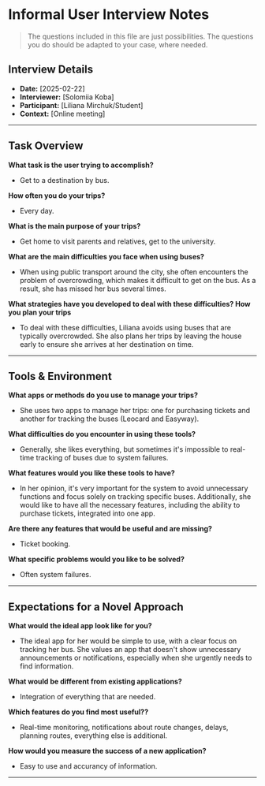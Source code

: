 # Informal User Interview Notes 

> 	The questions included in this file are just possibilities. The questions you do should be adapted to your case, where needed.

## Interview Details 
- **Date:** [2025-02-22] 
- **Interviewer:** [Solomiia Koba] 
- **Participant:** [Liliana Mirchuk/Student] 
- **Context:** [Online meeting] 
- --- 
## Task Overview 

 **What task is the user trying to accomplish?** 
-  Get to a destination by bus.
 
 **How often you do your trips?** 
- Every day.

 **What is the main purpose of your trips?** 
- Get home to visit parents and relatives, get to the university.

**What are the main difficulties you face when using buses?**
- When using public transport around the city, she often encounters the problem of overcrowding, which makes it difficult to get on the bus. As a result, she has missed her bus several times.

**What strategies have you developed to deal with these difficulties? How you plan your trips** 
 - To deal with these difficulties, Liliana avoids using buses that are typically overcrowded. She also plans her trips by leaving the house early to ensure she arrives at her destination on time.

---- 
## Tools & Environment 
**What apps or methods do you use to manage your trips?** 
- She uses two apps to manage her trips: one for purchasing tickets and another for tracking the buses (Leocard and Easyway).

**What difficulties do you encounter in using these tools?** 
 - Generally, she likes everything, but sometimes it's impossible to real-time tracking of buses due to system failures.

**What features would you like these tools to have?** 
- In her opinion, it's very important for the system to avoid unnecessary functions and focus solely on tracking specific buses. Additionally, she would like to have all the necessary features, including the ability to purchase tickets, integrated into one app.

**Are there any features that would be useful and are missing?**
- Ticket booking.

**What specific problems would you like to be solved?**
- Often system failures. 

--- 
## Expectations for a Novel Approach 

**What would the ideal app look like for you?** 
- The ideal app for her would be simple to use, with a clear focus on tracking her bus. She values an app that doesn't show unnecessary announcements or notifications, especially when she urgently needs to find information.

**What would be different from existing applications?** 
- Integration of everything that are needed.

**Which features do you find most useful??** 
- Real-time monitoring, notifications about route changes, delays, planning routes, everything else is additional.

**How would you measure the success of a new application?**
- Easy to use and accurancy of information.

--- 
